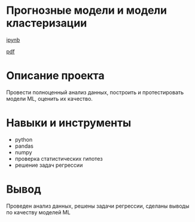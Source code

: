 # Прогнозные модели и модели кластеризации #
[ipynb](https://github.com/zagirovaaa/Portfolio/blob/main/Прогнозные%20модели/predictive.ipynb)

[pdf](https://github.com/zagirovaaa/Portfolio/blob/main/Прогнозные%20модели/predictive.pdf)

# Описание проекта #
Провести полноценный анализ данных, построить и протестировать модели ML, оценить их качество.

# Навыки и инструменты #
- python
- pandas
- numpy
- проверка статистических гипотез
- решение задач регрессии

# Вывод #
Проведен анализ данных, решены задачи регрессии, сделаны выводы по качеству моделей ML

